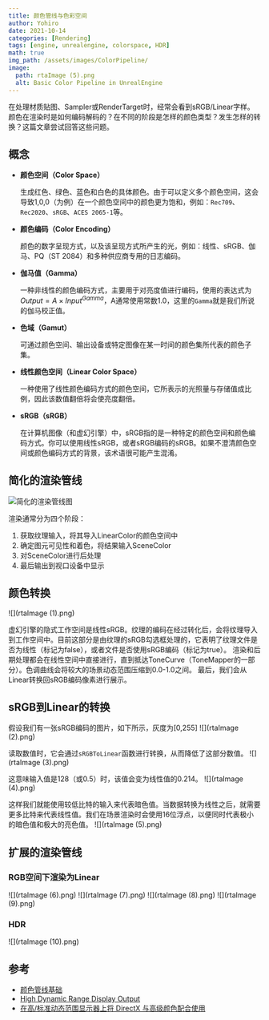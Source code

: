 ```yaml
---
title: 颜色管线与色彩空间
author: Yohiro
date: 2021-10-14
categories: [Rendering]
tags: [engine, unrealengine, colorspace, HDR]
math: true
img_path: /assets/images/ColorPipeline/
image:
  path: rtaImage (5).png
  alt: Basic Color Pipeline in UnrealEngine
---
```


在处理材质贴图、Sampler或RenderTarget时，经常会看到sRGB/Linear字样。颜色在渲染时是如何编码解码的？在不同的阶段是怎样的颜色类型？发生怎样的转换？这篇文章尝试回答这些问题。

## 概念

- **颜色空间（Color Space）**

  生成红色、绿色、蓝色和白色的具体颜色。由于可以定义多个颜色空间，这会导致1,0,0（为例）在一个颜色空间中的颜色更为饱和，例如：`Rec709`、`Rec2020`、`sRGB`、`ACES 2065-1`等。

- **颜色编码（Color Encoding）**

  颜色的数字呈现方式，以及该呈现方式所产生的光，例如：线性、sRGB、伽马、PQ（ST 2084）和多种供应商专用的日志编码。

- **伽马值（Gamma）**

  一种非线性的颜色编码方式，主要用于对亮度值进行编码，使用的表达式为$Output=A\times{Input}^{Gamma}$，A通常使用常数1.0，这里的`Gamma`就是我们所说的伽马校正值。

- **色域（Gamut）**

  可通过颜色空间、输出设备或特定图像在某一时间的颜色集所代表的颜色子集。

- **线性颜色空间（Linear Color Space）**

  一种使用了线性颜色编码方式的颜色空间，它所表示的光照量与存储值成比例，因此该数值翻倍将会使亮度翻倍。

- **sRGB（sRGB）**

  在计算机图像（和虚幻引擎）中，sRGB指的是一种特定的颜色空间和颜色编码方式。你可以使用线性sRGB，或者sRGB编码的sRGB。如果不澄清颜色空间或颜色编码方式的背景，该术语很可能产生混淆。

## 简化的渲染管线

![简化的渲染管线图](rtaImage.png)

渲染通常分为四个阶段：
1. 获取纹理输入，将其导入LinearColor的颜色空间中
2. 确定图元可见性和着色，将结果输入SceneColor
3. 对SceneColor进行后处理
4. 最后输出到视口设备中显示

## 颜色转换

![](rtaImage (1).png)

虚幻引擎的隐式工作空间是线性sRGB。纹理的编码在经过转化后，会将纹理导入到工作空间中。目前这部分是由纹理的sRGB勾选框处理的，它表明了纹理文件是否为线性（标记为false），或者文件是否使用sRGB编码（标记为true）。
渲染和后期处理都会在线性空间中直接进行，直到抵达ToneCurve（ToneMapper的一部分）。色调曲线会将较大的场景动态范围压缩到0.0-1.0之间。
最后，我们会从Linear转换回sRGB编码像素进行展示。

## sRGB到Linear的转换

假设我们有一张sRGB编码的图片，如下所示，灰度为[0,255]
![](rtaImage (2).png)

读取数值时，它会通过`sRGBToLinear`函数进行转换，从而降低了这部分数值。
![](rtaImage (3).png)

这意味输入值是128（或0.5）时，该值会变为线性值的0.214。
![](rtaImage (4).png)

这样我们就能使用较低比特的输入来代表暗色值。当数据转换为线性之后，就需要更多比特来代表线性值。我们在场景渲染时会使用16位浮点，以便同时代表极小的暗色值和极大的亮色值。
![](rtaImage (5).png)

## 扩展的渲染管线

### RGB空间下渲染为Linear

![](rtaImage (6).png)
![](rtaImage (7).png)
![](rtaImage (8).png)
![](rtaImage (9).png)

### HDR

![](rtaImage (10).png)

## 参考

- [颜色管线基础](https://udn.unrealengine.com/s/article/Color-Pipeline-Basics)
- [High Dynamic Range Display Output](https://docs.unrealengine.com/4.26/en-US/RenderingAndGraphics/HDRDisplayOutput/)
- [在高/标准动态范围显示器上将 DirectX 与高级颜色配合使用](https://learn.microsoft.com/zh-cn/windows/win32/direct3darticles/high-dynamic-range#option-2-use-uint10rgb10-pixel-format-and-hdr10bt2100-color-space)